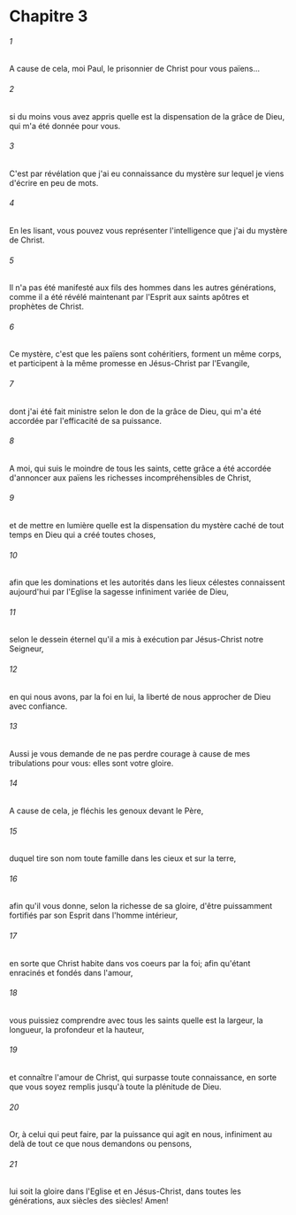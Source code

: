 # Chapitre 3

###### 1
A cause de cela, moi Paul, le prisonnier de Christ pour vous païens...
###### 2
si du moins vous avez appris quelle est la dispensation de la grâce de Dieu, qui m'a été donnée pour vous.
###### 3
C'est par révélation que j'ai eu connaissance du mystère sur lequel je viens d'écrire en peu de mots.
###### 4
En les lisant, vous pouvez vous représenter l'intelligence que j'ai du mystère de Christ.
###### 5
Il n'a pas été manifesté aux fils des hommes dans les autres générations, comme il a été révélé maintenant par l'Esprit aux saints apôtres et prophètes de Christ.
###### 6
Ce mystère, c'est que les païens sont cohéritiers, forment un même corps, et participent à la même promesse en Jésus-Christ par l'Evangile,
###### 7
dont j'ai été fait ministre selon le don de la grâce de Dieu, qui m'a été accordée par l'efficacité de sa puissance.
###### 8
A moi, qui suis le moindre de tous les saints, cette grâce a été accordée d'annoncer aux païens les richesses incompréhensibles de Christ,
###### 9
et de mettre en lumière quelle est la dispensation du mystère caché de tout temps en Dieu qui a créé toutes choses,
###### 10
afin que les dominations et les autorités dans les lieux célestes connaissent aujourd'hui par l'Eglise la sagesse infiniment variée de Dieu,
###### 11
selon le dessein éternel qu'il a mis à exécution par Jésus-Christ notre Seigneur,
###### 12
en qui nous avons, par la foi en lui, la liberté de nous approcher de Dieu avec confiance.
###### 13
Aussi je vous demande de ne pas perdre courage à cause de mes tribulations pour vous: elles sont votre gloire.
###### 14
A cause de cela, je fléchis les genoux devant le Père,
###### 15
duquel tire son nom toute famille dans les cieux et sur la terre,
###### 16
afin qu'il vous donne, selon la richesse de sa gloire, d'être puissamment fortifiés par son Esprit dans l'homme intérieur,
###### 17
en sorte que Christ habite dans vos coeurs par la foi; afin qu'étant enracinés et fondés dans l'amour,
###### 18
vous puissiez comprendre avec tous les saints quelle est la largeur, la longueur, la profondeur et la hauteur,
###### 19
et connaître l'amour de Christ, qui surpasse toute connaissance, en sorte que vous soyez remplis jusqu'à toute la plénitude de Dieu.
###### 20
Or, à celui qui peut faire, par la puissance qui agit en nous, infiniment au delà de tout ce que nous demandons ou pensons,
###### 21
lui soit la gloire dans l'Eglise et en Jésus-Christ, dans toutes les générations, aux siècles des siècles! Amen!
